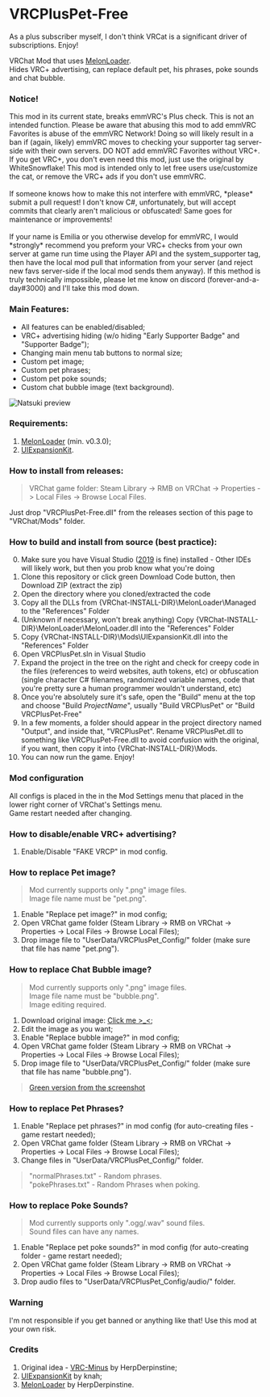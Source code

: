 # VRCPlusPet-Free
<!-- general TODO: tweak WhiteSnowflake's instructions to mention mod config in UIX, and update mentioned prefs to not be out-of-date w/in-game ones -->
<!-- Note to self: consider reuploading text bubble image to other hosting provider, discord cdn might not be the best especially since you need it to use said feature -->

As a plus subscriber myself, I don't think VRCat is a significant driver of subscriptions. Enjoy!

VRChat Mod that uses [MelonLoader](https://github.com/HerpDerpinstine/MelonLoader). <br>
Hides VRC+ advertising, can replace default pet, his phrases, poke sounds and chat bubble.

<h3>Notice!</h3>
This mod in its current state, breaks emmVRC's Plus check. This is not an intended function. Please be aware that abusing this mod to add emmVRC Favorites is abuse of the emmVRC Network! Doing so will likely result in a ban if (again, likely) emmVRC moves to checking your supporter tag server-side with their own servers. DO NOT add emmVRC Favorites without VRC+. If you get VRC+, you don't even need this mod, just use the original by WhiteSnowflake! This mod is intended only to let free users use/customize the cat, or remove the VRC+ ads if you don't use emmVRC.<br>
<br>
If someone knows how to make this not interfere with emmVRC, *please* submit a pull request! I don't know C#, unfortunately, but will accept commits that clearly aren't malicious or obfuscated! Same goes for maintenance or improvements! <br>
<br> <!-- wtf github why ur markdown so weird? the first and second paragraphs have line breaks already but I need a fucking br tags to everything to get one here??? -->
If your name is Emilia or you otherwise develop for emmVRC, I would *strongly* recommend you preform your VRC+ checks from your own server at game run time using the Player API and the system_supporter tag, then have the local mod pull that information from your server (and reject new favs server-side if the local mod sends them anyway). If this method is truly technically impossible, please let me know on discord (forever-and-a-day#3000) and I'll take this mod down. 


<h3>Main Features:</h3>
 
 * All features can be enabled/disabled;
 * VRC+ advertising hiding (w/o hiding "Early Supporter Badge" and "Supporter Badge");
 * Changing main menu tab buttons to normal size;
 * Custom pet image;
 * Custom pet phrases;
 * Custom pet poke sounds;
 * Custom chat bubble image (text background). <br>

![Natsuki preview](https://i.ibb.co/txdSMpn/2020-12-30-054613.png)

<h3>Requirements:</h3>

 1. [MelonLoader](https://github.com/HerpDerpinstine/MelonLoader/releases) (min. v0.3.0);
 2. [UIExpansionKit](https://github.com/knah/VRCMods/releases/tag/updates-2021-02-02).

<h3>How to install from releases:</h3>

> VRChat game folder: Steam Library -> RMB on VRChat -> Properties -> Local Files -> Browse Local Files.

Just drop "VRCPlusPet-Free.dll" from the releases section of this page to "VRChat/Mods" folder.
 
<h3>How to build and install from source (best practice):</h3>

0. Make sure you have Visual Studio ([2019](https://visualstudio.microsoft.com/thank-you-downloading-visual-studio/?sku=Community&rel=16#)
 is fine) installed - Other IDEs will likely work, but then you prob know what you're doing
1. Clone this repository or click green Download Code button, then Download ZIP (extract the zip)
2. Open the directory where you cloned/extracted the code
3. Copy all the DLLs from {VRChat-INSTALL-DIR}\MelonLoader\Managed to the "References" Folder
4. (Unknown if necessary, won't break anything) Copy {VRChat-INSTALL-DIR}\MelonLoader\MelonLoader.dll into the "References" Folder <!-- TODO: try to build w/o melonloader.dll and see if broke or nah -->
5. Copy {VRChat-INSTALL-DIR}\Mods\UIExpansionKit.dll into the "References" Folder
6. Open VRCPlusPet.sln in Visual Studio
7. Expand the project in the tree on the right and check for creepy code in the files (references to weird websites, auth tokens, etc) or obfuscation (single character C# filenames, randomized variable names, code that you're pretty sure a human programmer wouldn't understand, etc) 
8. Once you're absolutely sure it's safe, open the "Build" menu at the top and choose "Build *ProjectName*", usually "Build VRCPlusPet" or "Build VRCPlusPet-Free"
9. In a few moments, a folder should appear in the project directory named "Output", and inside that, "VRCPlusPet". Rename VRCPlusPet.dll to something like VRCPlusPet-Free.dll to avoid confusion with the original, if you want, then copy it into {VRChat-INSTALL-DIR}\Mods. 
10. You can now run the game. Enjoy! 
 
<h3>Mod configuration</h3>

All configs is placed in the in the Mod Settings menu that placed in the lower right corner of VRChat's Settings menu. <br>
Game restart needed after changing.

<h3>How to disable/enable VRC+ advertising?</h3>

 1. Enable/Disable "FAKE VRCP" in mod config.

<h3>How to replace Pet image?</h3>

  > Mod currently supports only ".png" image files. <br>
  > Image file name must be "pet.png". <br>

  1. Enable "Replace pet image?" in mod config;
  2. Open VRChat game folder (Steam Library -> RMB on VRChat -> Properties -> Local Files -> Browse Local Files);
  3. Drop image file to "UserData/VRCPlusPet_Config/" folder (make sure that file has name "pet.png").

<h3>How to replace Chat Bubble image?</h3>

  > Mod currently supports only ".png" image files. <br>
  > Image file name must be "bubble.png". <br>
  > Image editing required. <br>
 
  1. Download original image: [Click me >_<](https://cdn.discordapp.com/attachments/548545237123989505/793646716779364362/ChatBubble_IMG_UI.png);
  2. Edit the image as you want;
  3. Enable "Replace bubble image?" in mod config;
  4. Open VRChat game folder (Steam Library -> RMB on VRChat -> Properties -> Local Files -> Browse Local Files);
  5. Drop image file to "UserData/VRCPlusPet_Config/" folder (make sure that file has name "bubble.png").

  > [Green version from the screenshot](https://media.discordapp.net/attachments/674717751662739478/813119607854202880/bubble.png)

<h3>How to replace Pet Phrases?</h3>
  
  1. Enable "Replace pet phrases?" in mod config (for auto-creating files - game restart needed);
  2. Open VRChat game folder (Steam Library -> RMB on VRChat -> Properties -> Local Files -> Browse Local Files);
  3. Change files in "UserData/VRCPlusPet_Config/" folder.

  > "normalPhrases.txt" - Random phrases. <br>
  > "pokePhrases.txt" - Random Phrases when poking.
  
<h3>How to replace Poke Sounds?</h3>

  > Mod currently supports only ".ogg/.wav" sound files. <br>
  > Sound files can have any names. <br>
  
  1. Enable "Replace pet poke sounds?" in mod config (for auto-creating folder - game restart needed);
  2. Open VRChat game folder  (Steam Library -> RMB on VRChat -> Properties -> Local Files -> Browse Local Files);
  3. Drop audio files to "UserData/VRCPlusPet_Config/audio/" folder.
 
<h3>Warning</h3>

  I'm not responsible if you get banned or anything like that! Use this mod at your own risk.
 <!-- maybe add emmvrc disclaimer here too? I think it might be redundant given the mentions earlier -->
<h3>Credits</h3>
 
  1. Original idea - [VRC-Minus](https://github.com/HerpDerpinstine/VRC-Minus) by HerpDerpinstine;
  2. [UIExpansionKit](https://github.com/knah/VRCMods) by knah;
  3. [MelonLoader](https://github.com/HerpDerpinstine/MelonLoader) by HerpDerpinstine.
<!-- add link to original mod or are previous mentions and fork links enough? will think on and prob forget -->
